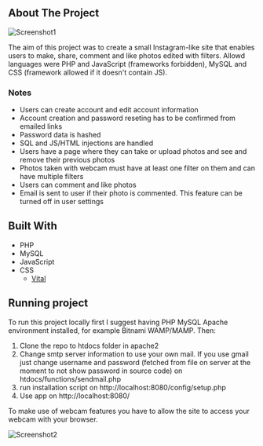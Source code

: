 # <!-- ABOUT THE PROJECT -->
## About The Project

![Screenshot1](https://github.com/rasmusjaa/warehouse-reaktor/blob/main/cam-screenshot.png)

The aim of this project was to create a small Instagram-like site that enables users to make, share, comment and like photos edited with filters. Allowd languages were PHP and JavaScript (frameworks forbidden), MySQL and CSS (framework allowed if it doesn't contain JS).

### Notes
* Users can create account and edit account information
* Account creation and password reseting has to be confirmed from emailed links
* Password data is hashed
* SQL and JS/HTML injections are handled
* Users have a page where they can take or upload photos and see and remove their previous photos
* Photos taken with webcam must have at least one filter on them and can have multiple filters
* Users can comment and like photos
* Email is sent to user if their photo is commented. This feature can be turned off in user settings

## Built With
* PHP
* MySQL
* JavaScript
* CSS 
  * [Vital](https://vitalcss.com/)

## Running project

To run this project locally first I suggest having PHP MySQL Apache environment installed, for example Bitnami WAMP/MAMP. Then:
1. Clone the repo to htdocs folder in apache2
2. Change smtp server information to use your own mail. If you use gmail just change username and password (fetched from file on server at the moment to not show password in source code) on htdocs/functions/sendmail.php
3. run installation script on http://localhost:8080/config/setup.php
4. Use app on http://localhost:8080/

To make use of webcam features you have to allow the site to access your webcam with your browser.

![Screenshot2](https://github.com/rasmusjaa/warehouse-reaktor/blob/main/front-screenshot.png)
